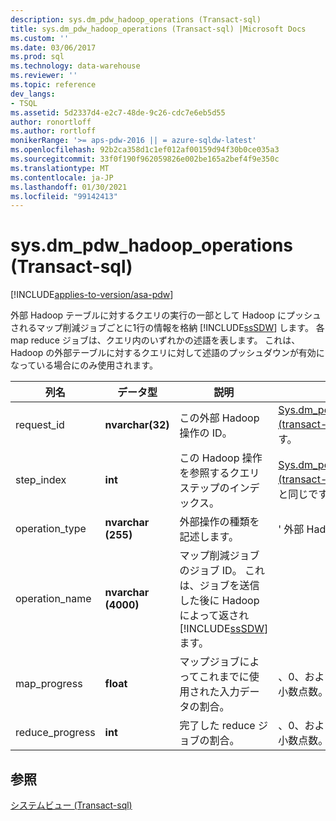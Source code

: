 ```yaml
---
description: sys.dm_pdw_hadoop_operations (Transact-sql)
title: sys.dm_pdw_hadoop_operations (Transact-sql) |Microsoft Docs
ms.custom: ''
ms.date: 03/06/2017
ms.prod: sql
ms.technology: data-warehouse
ms.reviewer: ''
ms.topic: reference
dev_langs:
- TSQL
ms.assetid: 5d2337d4-e2c7-48de-9c26-cdc7e6eb5d55
author: ronortloff
ms.author: rortloff
monikerRange: '>= aps-pdw-2016 || = azure-sqldw-latest'
ms.openlocfilehash: 92b2ca358d1c1ef012af00159d94f30b0ce035a3
ms.sourcegitcommit: 33f0f190f962059826e002be165a2bef4f9e350c
ms.translationtype: MT
ms.contentlocale: ja-JP
ms.lasthandoff: 01/30/2021
ms.locfileid: "99142413"
---
```

# <a name="sysdm_pdw_hadoop_operations-transact-sql"></a>sys.dm_pdw_hadoop_operations (Transact-sql)
[!INCLUDE[applies-to-version/asa-pdw](../../includes/applies-to-version/asa-pdw.md)]

  外部 Hadoop テーブルに対するクエリの実行の一部として Hadoop にプッシュされるマップ削減ジョブごとに1行の情報を格納 [!INCLUDE[ssSDW](../../includes/sssdw-md.md)] します。 各 map reduce ジョブは、クエリ内のいずれかの述語を表します。 これは、Hadoop の外部テーブルに対するクエリに対して述語のプッシュダウンが有効になっている場合にのみ使用されます。  
  
|列名|データ型|説明|Range|  
|-----------------|---------------|-----------------|-----------|  
|request_id|**nvarchar(32)**|この外部 Hadoop 操作の ID。|[Sys.dm_pdw_exec_requests &#40;transact-sql&#41;](../../relational-databases/system-dynamic-management-views/sys-dm-pdw-exec-requests-transact-sql.md)の ID と同じです。|  
|step_index|**int**|この Hadoop 操作を参照するクエリステップのインデックス。|[Sys.dm_pdw_request_steps &#40;transact-sql&#41;](../../relational-databases/system-dynamic-management-views/sys-dm-pdw-request-steps-transact-sql.md)の step_index と同じです。|  
|operation_type|**nvarchar (255)**|外部操作の種類を記述します。|' 外部 Hadoop 操作 '|  
|operation_name|**nvarchar (4000)**|マップ削減ジョブのジョブ ID。 これは、ジョブを送信した後に Hadoop によって返され [!INCLUDE[ssSDW](../../includes/sssdw-md.md)] ます。||  
|map_progress|**float**|マップジョブによってこれまでに使用された入力データの割合。|、0、および100の間の浮動小数点数。|  
|reduce_progress|**int**|完了した reduce ジョブの割合。|、0、および100の間の浮動小数点数。|  
  
## <a name="see-also"></a>参照  
 [システムビュー &#40;Transact-sql&#41;](../../t-sql/language-reference.md)  
  
